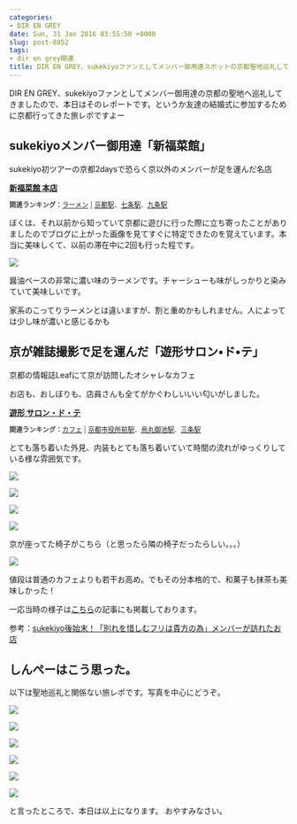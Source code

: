 ```yaml
---
categories:
- DIR EN GREY
date: Sun, 31 Jan 2016 03:55:50 +0000
slug: post-8852
tags:
- dir en grey関連
title: DIR EN GREY、sukekiyoファンとしてメンバー御用達スポットの京都聖地巡礼してきた
---
```


DIR EN GREY、sukekiyoファンとしてメンバー御用達の京都の聖地へ巡礼してきましたので、本日はそのレポートです。<!--more-->というか友達の結婚式に参加するために京都行ってきた旅レポですよー

<h2>sukekiyoメンバー御用達「新福菜館」</h2>

sukekiyo初ツアーの京都2daysで恐らく京以外のメンバーが足を運んだ名店

<div><strong><a href="http://tabelog.com/kyoto/A2601/A260101/26000791/" target="_blank">新福菜館 本店</a></strong>
<script src="http://tabelog.com/badge/google_badge?escape=false&rcd=26000791" type="text/javascript" charset="utf-8"></script>
</div>
<p style="color:#444444; font-size:12px;">
<strong>関連ランキング：</strong><a href="http://tabelog.com/rstLst/ramen/">ラーメン</a> | <a href="http://tabelog.com/kyoto/A2601/A260101/R3313/rstLst/">京都駅</a>、<a href="http://tabelog.com/kyoto/A2601/A260304/R4622/rstLst/">七条駅</a>、<a href="http://tabelog.com/kyoto/A2601/A260604/R3445/rstLst/">九条駅</a></p>


ぼくは、それ以前から知っていて京都に遊びに行った際に立ち寄ったことがありましたのでブログに上がった画像を見てすぐに特定できたのを覚えています。本当に美味しくて、以前の滞在中に2回も行った程です。

![](images/IIMG_0539.jpg)

醤油ベースの非常に濃い味のラーメンです。チャーシューも味がしっかりと染みていて美味しいです。


家系のこってりラーメンとは違いますが、割と重めかもしれません。人によっては少し味が濃いと感じるかも




<h2>京が雑誌撮影で足を運んだ「遊形サロン•ド•テ」</h2>

京都の情報誌Leafにて京が訪問したオシャレなカフェ

お店も、おしぼりも、店員さんも全てがかぐわしいいい匂いがしました。

<div><strong><a href="http://tabelog.com/kyoto/A2601/A260202/26005378/" target="_blank">遊形 サロン・ド・テ</a></strong>
<script src="http://tabelog.com/badge/google_badge?escape=false&rcd=26005378" type="text/javascript" charset="utf-8"></script>
</div>
<p style="color:#444444; font-size:12px;">
<strong>関連ランキング：</strong><a href="http://tabelog.com/rstLst/CC010101/">カフェ</a> | <a href="http://tabelog.com/kyoto/A2601/A260202/R3321/rstLst/">京都市役所前駅</a>、<a href="http://tabelog.com/kyoto/A2601/A260202/R2811/rstLst/">烏丸御池駅</a>、<a href="http://tabelog.com/kyoto/A2601/A260301/R4465/rstLst/">三条駅</a></p>


とても落ち着いた外見、内装もとても落ち着いていて時間の流れがゆっくりしている様な雰囲気です。

![](images/IDSC02276.jpg)

![](images/IDSC02277.jpg)

![](images/IDSC02278.jpg)

![](images/IIMG_0545.jpg)



京が座ってた椅子がこちら（と思ったら隣の椅子だったらしい。。。）

![](images/IDSC02279.jpg)



値段は普通のカフェよりも若干お高め。でもその分本格的で、和菓子も抹茶も美味しかった！


一応当時の様子は<a href="https://www.warawareotoko.com/2014/05/07/post-5329/">こちら</a>の記事にも掲載しております。

参考：<a href="https://www.warawareotoko.com/2014/05/07/post-5329/">sukekiyo後始末！「別れを惜しむフリは貴方の為」メンバーが訪れたお店</a>




<h2>しんぺーはこう思った。</h2>

以下は聖地巡礼と関係ない旅レポです。写真を中心にどうぞ。

![](images/IIMG_0540.jpg)


![](images/IIMG_0546.jpg)


![](images/IIIMG_0644.jpg)

![](images/IIMG_0627.jpg)

![](images/IIMG_0653.jpg)

![](images/IIMG_0655.jpg)

と言ったところで、本日は以上になります。
おやすみなさい。